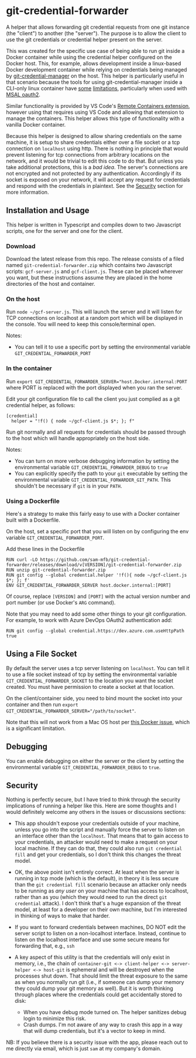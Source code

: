 # git-credential-forwarder

A helper that allows forwarding git credential requests from one git instance (the "client") to another (the "server"). The purpose is to allow the client to use the git credentials or credential helper present on the server.

This was created for the specific use case of being able to run git inside a Docker container while using the credential helper configured on the Docker host. This, for example, allows development inside a linux-based Docker development container while relying on credentials being managed by [git-credential-manager](https://github.com/git-ecosystem/git-credential-manager) on the host. This helper is particularly useful in that scenario because the tools for using git-credential-manager inside a CLI-only linux container have [some](https://github.com/git-ecosystem/git-credential-manager/blob/release/docs/credstores.md) [limitations](https://github.com/git-ecosystem/git-credential-manager/issues/1549), particularly when used with [MSAL oauth2](https://github.com/AzureAD/microsoft-authentication-library-for-dotnet/issues/3033).

Similar functionality is provided by VS Code's [Remote Containers extension](https://code.visualstudio.com/remote/advancedcontainers/sharing-git-credentials#_using-a-credential-helper), however using that requires using VS Code and allowing that extension to manage the containers. This helper allows this type of functionality with a vanilla Docker container.

Because this helper is designed to allow sharing credentials on the same machine, it is setup to share credentials either over a file socket or a tcp connection on `localhost` using http. There is nothing in principle that would prevent listening for tcp connections from arbitrary locations on the network, and it would be trivial to edit this code to do that. But unless you take additional protections, this is a _bad idea_. The server's connections are not encrypted and not protected by any authentication. Accordingly if its socket is exposed on your network, it will accept any request for credentials and respond with the credentials in plaintext. See the [Security](#security) section for more information.

## Installation and Usage

This helper is written in Typescript and compiles down to two Javascript scripts, one for the server and one for the client.

### Download

Download the latest release from this repo. The release consists of a filed named `git-credential-forwarder.zip` which contains two Javascript scripts: `gcf-server.js` and `gcf-client.js`. These can be placed wherever you want, but these instructions assume they are placed in the home directories of the host and container.

### On the host

Run `node ~/gcf-server.js`. This will launch the server and it will listen for TCP connections on localhost at a random port which will be displayed in the console. You will need to keep this console/terminal open.

Notes:

- You can tell it to use a specific port by setting the environmental variable `GIT_CREDENTIAL_FORWARDER_PORT`

### In the container

Run `export GIT_CREDENTIAL_FORWARDER_SERVER="host.Docker.internal:PORT` where PORT is replaced with the port displayed when you ran the server.

Edit your git configuration file to call the client you just complied as a git credential helper, as follows:

```
[credential]
  helper = "!f() { node ~/gcf-client.js $*; }; f"
```

Run git normally and all requests for credentials should be passed through to the host which will handle appropriately on the host side.

Notes:

- You can turn on more verbose debugging information by setting the environmental variable `GIT_CREDENTIAL_FORWARDER_DEBUG` to `true`
- You can explicitly specify the path to your `git` executable by setting the environmental variable `GIT_CREDENTIAL_FORWARDER_GIT_PATH`. This shouldn't be necessary if `git` is in your `PATH`.

### Using a Dockerfile

Here's a strategy to make this fairly easy to use with a Docker container built with a Dockerfile.

On the host, set a specific port that you will listen on by configuring the env variable `GIT_CREDENTIAL_FORWARDER_PORT`.

Add these lines in the Dockerfile

```
RUN curl -LO https://github.com/sam-mfb/git-credential-forwarder/releases/download/v[VERSION]/git-credential-forwarder.zip
RUN unzip git-credential-forwarder.zip
RUN git config --global credential.helper '!f(){ node ~/gcf-client.js $*; }; f'
ENV GIT_CREDENTIAL_FORWARDER_SERVER host.docker.internal:[PORT]
```

Of course, replace `[VERSION]` and `[PORT]` with the actual version number and port number (or use Docker's `ARG` command).

Note that you may need to add some other things to your git configuration. For example, to work with Azure DevOps OAuth2 authentication add:

```
RUN git config --global credential.https://dev.azure.com.useHttpPath true
```

## Using a File Socket

By default the server uses a tcp server listening on `localhost`. You can tell it to use a file socket instead of tcp by setting the environmental variable `GIT_CREDENTIAL_FORWARDER_SOCKET` to the location you want the socket created. You must have permission to create a socket at that location.

On the client/container side, you need to bind mount the socket into your container and then run `export GIT_CREDENTIAL_FORWARDER_SERVER="/path/to/socket"`.

Note that this will not work from a Mac OS host per [this Docker issue](https://github.com/Docker/for-mac/issues/483), which is a significant limitation.

## Debugging

You can enable debugging on either the server or the client by setting the environmental variable `GIT_CREDENTIAL_FORWARDER_DEBUG` to `true`.

## Security

Nothing is perfectly secure, but I have tried to think through the security implications of running a helper like this. Here are some thoughts and I would definitely welcome any others in the issues or discussions sections:

- This app shouldn't expose your credentials outside of your machine, unless you go into the script and manually force the server to listen on an interface other than the `localhost`. That means that to gain access to your credentials, an attacker would need to make a request on your local machine. If they can do that, they could also run `git credential fill` and get your credentials, so I don't think this changes the threat model.

- OK, the above point isn't entirely correct. At least when the server is running in tcp mode (which is the default), in theory it is less secure than the `git credential fill` scenario because an attacker only needs to be running as _any user_ on your machine that has access to localhost, rather than as you (which they would need to run the direct `git credential` attack). I don't think that's a huge expansion of the threat model, at least for a developer on their own machine, but I'm interested in thinking of ways to make that harder.

- If you want to forward credentials between machines, DO NOT edit the server script to listen on a non-localhost interface. Instead, continue to listen on the localhost interface and use some secure means for forwarding that, e.g., `ssh`

- A key aspect of this utility is that the credentials will only exist in memory, i.e., the chain of `container-git <-> client-helper <-> server-helper <-> host-git` is ephemeral and will be destroyed when the processes shut down. That should limit the threat exposure to the same as when you normally run git (i.e., if someone can dump your memory they could dump your git memory as well). But it is worth thinking through places where the credentials could get accidentally stored to disk:
  - When you have debug mode turned on. The helper sanitizes debug login to minimize this risk.
  - Crash dumps. I'm not aware of any way to crash this app in a way that will dump credentials, but it's a vector to keep in mind.

NB: If you believe there is a security issue with the app, please reach out to me directly via email, which is just `sam` at my company's domain.
